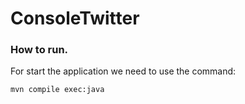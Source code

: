 ConsoleTwitter 
========================

### How to run.

For start the application we need to use the command:

```mvn compile exec:java```